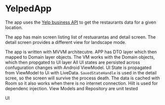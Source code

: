 # YelpedApp

The app uses the [Yelp business API](https://www.yelp.com/developers/documentation/v3/business_search) to get the restaurants data for a given location.

The app has main screen listing list of restuarantas and detail screen. The detail screen provides a different view for landscape mode.


The app is written with MVVM architecutre.
APP has DTO layer which then mapped to Domain layer objects. The VM works with the Domain objects, which then propgated to UI layer
All UI states are persisted across confuguration changes with Android ViewModel.
UI State is propagated from ViewModel to Ui with LiveData.
`SavedStateHandle` is used in the detail scree, so the screen will survive the process death.
The data is cached with Room so it also works when there is no internet connection.
Hilt is used for dependenc injection.
View Models and Repository are unit tested


UI 

